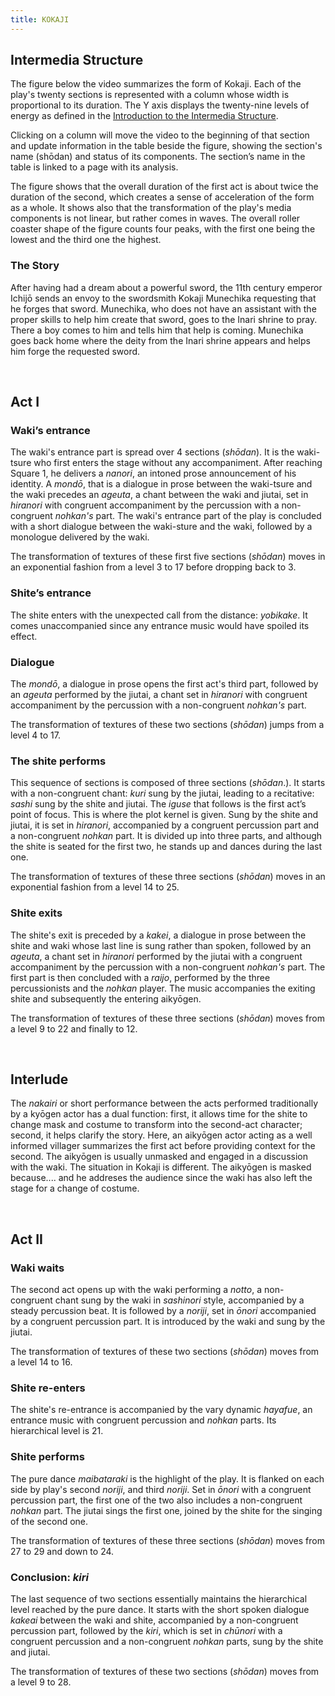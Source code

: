 ```yaml
---
title: KOKAJI
---
```


<section id='intro' title='Introduction' class='tabbed-narrative'>
  <h2>Intermedia Structure</h2>
  <p>The figure below the video summarizes the form of Kokaji. Each of the play's twenty sections is represented with a column whose width is proportional to its duration. The Y axis displays the twenty-nine levels of energy as defined in the <a href="https://ccrma.stanford.edu/groups/noh/intermedia-structure.html"> Introduction to the Intermedia Structure</a>.

  Clicking on a column will move the video to the beginning of that section and update information in the table beside the figure, showing the section's name (shōdan) and status of its components. The section’s name in the table is linked to a page with its analysis.
  </p>

  <p>The figure shows that the overall duration of the first act is about twice the duration of the second, which creates a sense of acceleration of the form as a whole. It shows also that the transformation of the play's media components is not linear, but rather comes in waves. The overall roller coaster shape of the figure counts four peaks, with the first one being the lowest and the third one the highest.</p>

  <h3>The Story</h3>
  <p>After having had a dream about a powerful sword, the 11th century emperor Ichijō sends an envoy to the swordsmith Kokaji Munechika requesting that he forges that sword. Munechika, who does not have an assistant with the proper skills to help him create that sword, goes to the Inari shrine to pray. There a boy comes to him and tells him that help is coming. Munechika goes back home where the deity from the Inari shrine appears and helps him forge the requested sword.</p>
</section>
<br>

<section id="act1" title="Act I" class='tabbed-narrative'>
  <h2>Act I</h2>
  <h3>Waki’s entrance</h3>
  <p>
  The waki's entrance part is spread over 4 sections (<em>shōdan</em>). It is the <time datetime='00:03:00.000' title='waki-tsure'>waki-tsure</time> who first enters the stage without any accompaniment. After reaching Square 1, he delivers a <time datetime='00:03:56.000' title='<em>nanori</em>'><em>nanori</em></time>, an intoned prose announcement of his identity. A <time datetime='00:05:16.000' title='<em>mondō</em>'><em>mondō</em></time>, that is a dialogue in prose between the waki-tsure and the waki precedes an <time datetime='00:8:43.000' title='<em>ageuta</em>'><em>ageuta</em></time>, a chant between the waki and jiutai, set in <em>hiranori</em> with congruent accompaniment by the percussion with a non-congruent <em>nohkan's</em> part. The waki's entrance part of the play is concluded with a short <time datetime='00:10:46.000' title='dialogue'>dialogue</time> between the waki-sture and the waki, followed by a <time datetime='00:11:20.000' title='monologue'>monologue</time> delivered by the waki.
  </p>
  <p>
  The transformation of textures of these first five sections (<em>shōdan</em>)  moves in an exponential fashion from a level 3 to 17 before dropping back to 3.
  </p>

  <h3>Shite’s entrance</h3>
  <p>
  The shite enters with the unexpected call from the distance: <time datetime='00:12:18.000' title='<em>yobikake</em>'><em>yobikake</em></time>. It comes unaccompanied since any entrance music would have spoiled its effect.
  </p>

  <h3>Dialogue</h3>
  <p>
  The <time datetime='00:12:53.000' title='<em>mondō</em>'><em>mondō</em></time>, a dialogue in prose opens the first act's third part, followed by an <time datetime='00:14:58.000' title='<em>ageuta</em>'><em>ageuta</em></time> performed by the jiutai, a chant set in <em>hiranori</em> with congruent accompaniment by the percussion with a non-congruent <em>nohkan's</em> part.
  </p>
  <p>
  The  transformation of textures of these two sections (<em>shōdan</em>) jumps from a level 4 to 17.
  </p>

  <h3>The shite performs</h3>
  <p>
  This sequence of sections is composed of three sections (<em>shōdan</em>.). It starts with a non-congruent chant: <time datetime='00:16:54.000' title='<em>kuri</em>'><em>kuri</em></time> sung by the jiutai, leading to a recitative: <time datetime='00:17:55.000' title='<em>sashi</em>'><em>sashi</em></time> sung by the shite and jiutai. The <time datetime='00:19:53.000' title='<em>iguse</em>'><em>iguse</em></time> that follows is the first act’s point of focus. This is where the plot kernel is given. Sung by the shite and jiutai, it is set in <em>hiranori</em>, accompanied by a congruent percussion part and a non-congruent <em>nohkan</em> part. It is divided up into three parts, and although the shite is seated for the first two, he stands up and dances during the last one.
  </p>
  <p>
  The transformation of textures of these three sections (<em>shōdan</em>)  moves in an exponential fashion from a level 14 to 25.
  </p>

  <h3>Shite exits</h3>
  <p>
  The shite's exit is preceded by a <time datetime='00:29:07.000' title='<em>kakeai</em>'><em>kakei</em></time>, a dialogue in prose between the shite and waki whose last line is sung rather than spoken, followed by an <time datetime='00:30:05.000' title='<em>ageuta</em>'><em>ageuta</em></time>, a chant set in <em>hiranori</em> performed by the jiutai with a congruent accompaniment by the percussion with a non-congruent <em>nohkan's</em> part. The first part is then concluded with a <time datetime='00:31:20.000' title='<em>raijo</em>'><em>raijo</em></time>, performed by the three percussionists and the <em>nohkan</em> player. The music accompanies the exiting shite and subsequently the entering aikyōgen.
  </p>
  <p>
  The transformation of textures of these three sections (<em>shōdan</em>) moves from a level 9 to 22 and finally to 12.
  </p>
</section>
<br>

<section id="interlude" title="interlude" class="tabbed-narrative">
  <h2>Interlude</h2>
  <p>
  The <time datetime='00:34:13.000' title='<em>nakairi</em>'><em>nakairi</em></time> or short performance between the acts performed traditionally by a kyōgen actor has a dual function: first, it allows time for the shite to change mask and costume to transform into the second-act character; second, it helps clarify the story. Here, an aikyōgen actor acting  as a well informed villager summarizes the first act before providing context for the second. The aikyōgen is usually unmasked and engaged in a discussion with the waki. The situation in Kokaji is different. The aikyōgen is masked because.... and he addreses the audience since the waki has also left the stage for a change of costume.
  </p>
</section>

<br>
<section id="act2" title="Act II" class="tabbed-narrative">
  <h2>Act II</h2>
  <h3>Waki waits</h3>
  <p>
  The second act opens up with the waki performing a <time datetime='00:45:19.000' title='<em>notto</em>'><em>notto</em></time>, a non-congruent chant sung by the waki in <em>sashinori</em> style, accompanied by a steady percussion beat. It is followed by a <time datetime='00:48:41.000' title='<em>noriji</em>'><em>noriji</em></time>, set in <em>ōnori</em> accompanied by a congruent percussion part. It is introduced by the waki and sung by the jiutai.
  </p>
  <p>
  The transformation of textures of these two sections (<em>shōdan</em>) moves from a level 14 to 16.
  </p>


  <h3>Shite re-enters</h3>
  <p>
  The shite's re-entrance is accompanied by the vary dynamic <time datetime='00:51:07.000' title='<em>hayafue</em>'><em>hayafue</em></time>, an entrance music with congruent percussion and <em>nohkan</em> parts.  Its hierarchical level is 21.
  </p>



  <h3>Shite performs</h3>
  <p>
  The pure dance <time datetime='00:53:16.000' title='<em>maibataraki</em>'><em>maibataraki</em></time> is the highlight of the play. It is flanked on each side by play's second <time datetime='00:52:31.000' title='<em>noriji</em>'><em>noriji</em></time>, and third <time datetime='00:54:15.000' title='<em>noriji</em>'><em>noriji</em></time>. Set in <em>ōnori</em> with a congruent percussion part, the first one of the two also includes a non-congruent <em>nohkan</em> part. The jiutai sings the first one, joined by the shite for the singing of the second one.
  </p>
  <p>
  The  transformation of textures of these three sections (<em>shōdan</em>) moves from 27 to 29 and down to 24.
  </p>


  <h3>Conclusion: <em>kiri</em></h3>
  <p>
  The last sequence of two sections essentially maintains the hierarchical level reached by the pure dance. It starts with the short spoken dialogue <time datetime='00:56:10.000' title='<em>kakeai</em>'><em>kakeai</em></time>  between the waki and shite, accompanied by a non-congruent percussion part, followed by the <time datetime='00:56:18.000' title='<em>kiri</em>'><em>kiri</em></time>, which is set in <em>chūnori</em> with a congruent percussion and a non-congruent <em>nohkan</em> parts, sung by the shite and jiutai.
  </p>
  <p>
  The transformation of textures of these two sections (<em>shōdan</em>) moves from a level 9 to 28.
  </p>
</section>
